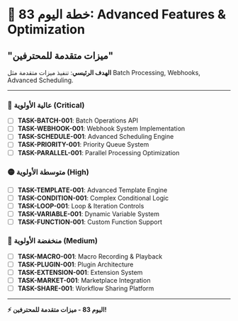 # 🚀 خطة اليوم 83: Advanced Features & Optimization
## "ميزات متقدمة للمحترفين"

**الهدف الرئيسي**: تنفيذ ميزات متقدمة مثل Batch Processing, Webhooks, Advanced Scheduling.

---

### 🔴 عالية الأولوية (Critical)
- [ ] **TASK-BATCH-001**: Batch Operations API
- [ ] **TASK-WEBHOOK-001**: Webhook System Implementation
- [ ] **TASK-SCHEDULE-001**: Advanced Scheduling Engine
- [ ] **TASK-PRIORITY-001**: Priority Queue System
- [ ] **TASK-PARALLEL-001**: Parallel Processing Optimization

### 🟡 متوسطة الأولوية (High)
- [ ] **TASK-TEMPLATE-001**: Advanced Template Engine
- [ ] **TASK-CONDITION-001**: Complex Conditional Logic
- [ ] **TASK-LOOP-001**: Loop & Iteration Controls
- [ ] **TASK-VARIABLE-001**: Dynamic Variable System
- [ ] **TASK-FUNCTION-001**: Custom Function Support

### 🔵 منخفضة الأولوية (Medium)
- [ ] **TASK-MACRO-001**: Macro Recording & Playback
- [ ] **TASK-PLUGIN-001**: Plugin Architecture
- [ ] **TASK-EXTENSION-001**: Extension System
- [ ] **TASK-MARKET-001**: Marketplace Integration
- [ ] **TASK-SHARE-001**: Workflow Sharing Platform

---

**⚡ اليوم 83 - ميزات متقدمة للمحترفين!**